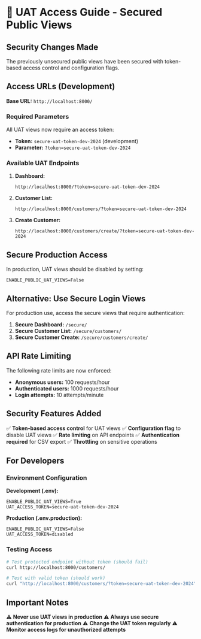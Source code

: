 # 🔐 UAT Access Guide - Secured Public Views

## Security Changes Made

The previously unsecured public views have been secured with token-based access control and configuration flags.

## Access URLs (Development)

**Base URL:** `http://localhost:8000/`

### Required Parameters
All UAT views now require an access token:
- **Token:** `secure-uat-token-dev-2024` (development)
- **Parameter:** `?token=secure-uat-token-dev-2024`

### Available UAT Endpoints

1. **Dashboard:**
   ```
   http://localhost:8000/?token=secure-uat-token-dev-2024
   ```

2. **Customer List:**
   ```
   http://localhost:8000/customers/?token=secure-uat-token-dev-2024
   ```

3. **Create Customer:**
   ```
   http://localhost:8000/customers/create/?token=secure-uat-token-dev-2024
   ```

## Secure Production Access

In production, UAT views should be disabled by setting:
```env
ENABLE_PUBLIC_UAT_VIEWS=False
```

## Alternative: Use Secure Login Views

For production use, access the secure views that require authentication:

1. **Secure Dashboard:** `/secure/`
2. **Secure Customer List:** `/secure/customers/`
3. **Secure Customer Create:** `/secure/customers/create/`

## API Rate Limiting

The following rate limits are now enforced:
- **Anonymous users:** 100 requests/hour
- **Authenticated users:** 1000 requests/hour
- **Login attempts:** 10 attempts/minute

## Security Features Added

✅ **Token-based access control** for UAT views
✅ **Configuration flag** to disable UAT views
✅ **Rate limiting** on API endpoints
✅ **Authentication required** for CSV export
✅ **Throttling** on sensitive operations

## For Developers

### Environment Configuration

**Development (.env):**
```env
ENABLE_PUBLIC_UAT_VIEWS=True
UAT_ACCESS_TOKEN=secure-uat-token-dev-2024
```

**Production (.env.production):**
```env
ENABLE_PUBLIC_UAT_VIEWS=False
UAT_ACCESS_TOKEN=disabled
```

### Testing Access

```bash
# Test protected endpoint without token (should fail)
curl http://localhost:8000/customers/

# Test with valid token (should work)
curl "http://localhost:8000/customers/?token=secure-uat-token-dev-2024"
```

## Important Notes

⚠️ **Never use UAT views in production**
⚠️ **Always use secure authentication for production**
⚠️ **Change the UAT token regularly**
⚠️ **Monitor access logs for unauthorized attempts**